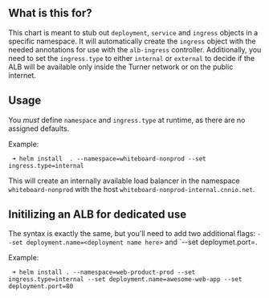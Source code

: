 ## What is this for?

This chart is meant to stub out `deployment`, `service` and `ingress` objects in a specific namespace. It will automatically create the `ingress` object with the needed annotations for use with the `alb-ingress` controller. Additionally, you need to set the `ingress.type` to either `internal` or `external` to decide if the ALB will be available only inside the Turner network or on the public internet.

## Usage

You _must_ define `namespace` and `ingress.type` at runtime, as there are no assigned defaults.

Example:
```
 ➜ helm install  . --namespace=whiteboard-nonprod --set ingress.type=internal
```
This will create an internally available load balancer in the namespace `whiteboard-nonprod` with the host `whiteboard-nonprod-internal.cnnio.net`.

## Initilizing an ALB for dedicated use

The syntax is exactly the same, but you'll need to add two additional flags: `--set deployment.name=<deployment name here>` and `--set deploymet.port=<deployment port>.

Example:
```
 ➜ helm install . --namespace=web-product-prod --set ingress.type=internal --set deployment.name=awesome-web-app --set deployment.port=80
```
